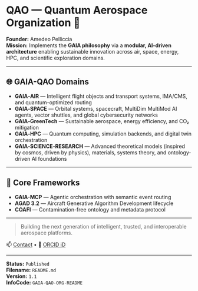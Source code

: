 # QAO — Quantum Aerospace Organization 🚀

**Founder:** Amedeo Pelliccia  
**Mission:** Implements the **GAIA philosophy** via a **modular, AI-driven architecture** enabling sustainable innovation across air, space, energy, HPC, and scientific exploration domains.

---

## 🌐 GAIA-QAO Domains

- **GAIA‑AIR** — Intelligent flight objects and transport systems, IMA/CMS, and quantum-optimized routing  
- **GAIA‑SPACE** — Orbital systems, spacecraft, MultiDim MultiMod AI agents, vector shuttles, and global cybersecurity networks  
- **GAIA‑GreenTech** — Sustainable aerospace, energy efficiency, and CO₂ mitigation  
- **GAIA‑HPC** — Quantum computing, simulation backends, and digital twin orchestration  
- **GAIA‑SCIENCE‑RESEARCH** — Advanced theoretical models (inspired by cosmos, driven by physics), materials, systems theory, and ontology-driven AI foundations  

---

## 🧠 Core Frameworks

- **GAIA-MCP** — Agentic orchestration with semantic event routing  
- **AGAD 3.2** — Aircraft Generative Algorithm Development lifecycle  
- **COAFI** — Contamination-free ontology and metadata protocol  

---

> Building the next generation of intelligent, trusted, and interoperable aerospace platforms.

📫 [Contact](mailto:ame.pell@outlook.com) • 🔗 [ORCID iD](https://orcid.org/0009-0008-1743-0409)

---

**Status:** `Published`  
**Filename:** `README.md`  
**Version:** `1.1`  
**InfoCode:** `GAIA-QAO-ORG-README`  

